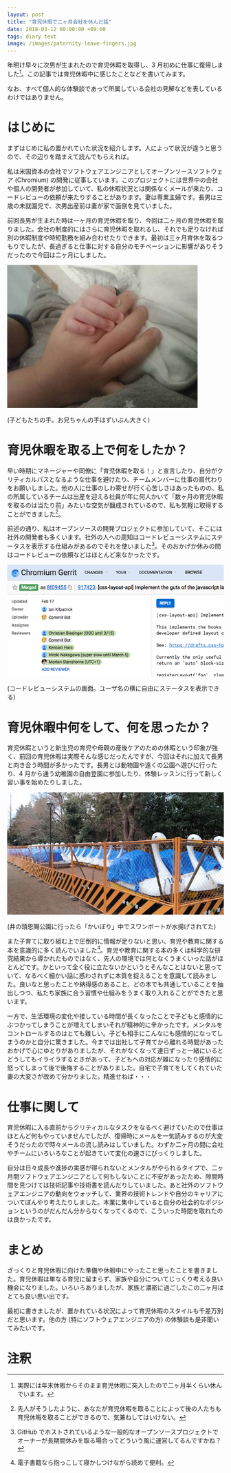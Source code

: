 ```yaml
---
layout: post
title: "育児休暇で二ヶ月会社を休んだ話"
date: 2018-03-12 00:00:00 +09:00
tags: diary text
image: /images/paternity-leave-fingers.jpg
---
```


年明け早々に次男が生まれたので育児休暇を取得し、3 月初めに仕事に復帰しました[^leave-term]。この記事では育児休暇中に感じたことなどを書いてみます。

[^leave-term]: 実際には年末休暇からそのまま育児休暇に突入したので二ヶ月半くらい休んでいます。

なお、すべて個人的な体験談であって所属している会社の見解などを表しているわけではありません。

# はじめに

まずはじめに私の置かれていた状況を紹介します。人によって状況が違うと思うので、その辺りを踏まえて読んでもらえれば。

私は米国資本の会社でソフトウェアエンジニアとしてオープンソースソフトウェア (Chromium) の開発に従事しています。このプロジェクトには世界中の会社や個人の開発者が参加していて、私の休暇状況とは関係なくメールが来たり、コードレビューの依頼が来たりすることがあります。妻は専業主婦です。長男は三歳の未就園児で、次男出産前は妻が家で面倒を見ていました。

前回長男が生まれた時は一ヶ月の育児休暇を取り、今回は二ヶ月の育児休暇を取りました。会社の制度的にはさらに育児休暇を取れるし、それでも足りなければ別の休暇制度や時短勤務を組み合わせたりできます。最初は三ヶ月育休を取るつもりでしたが、長過ぎると仕事に対する自分のモチベーションに影響がありそうだったので今回は二ヶ月にしました。

![子どもたちの手](/images/paternity-leave-fingers.jpg)

<p class='caption'>(子どもたちの手。お兄ちゃんの手はずいぶん大きく)</p>

# 育児休暇を取る上で何をしたか？

早い時期にマネージャーや同僚に「育児休暇を取る！」と宣言したり、自分がクリティカルパスとなるような仕事を避けたり、チームメンバーに仕事の肩代わりをお願いしました。他の人に仕事のしわ寄せが行く心苦しさはあったものの、私の所属しているチームは出産を迎える社員が年に何人かいて「数ヶ月の育児休暇を取るのは当たり前」みたいな空気が醸成されているので、私も気軽に取得することができました[^make-atmosphere]。

[^make-atmosphere]: 先人がそうしたように、あなたが育児休暇を取ることによって後の人たちも育児休暇を取ることができるので、気兼ねしてはいけない。

前述の通り、私はオープンソースの開発プロジェクトに参加していて、そこには社外の開発者も多くいます。社外の人への周知はコードレビューシステムにステータスを表示する仕組みがあるのでそれを使いました[^project-leave]。そのおかげか休みの間はコードレビューの依頼などはほとんど来なかったです。

![コードレビューのステータス表示](/images/paternity-leave-code-review-status.png)

<p class='caption'>(コードレビューシステムの画面。ユーザ名の横に自由にステータスを表示できる)</p>

[^project-leave]: GitHub でホストされているような一般的なオープンソースプロジェクトでオーナーが長期間休みを取る場合ってどういう風に運営してるんですかね？

# 育児休暇中何をして、何を思ったか？

育児休暇というと新生児の育児や母親の産後ケアのための休暇という印象が強く、前回の育児休暇は実際そんな感じだったんですが、今回はそれに加えて長男と向き合う時間が多かったです。長男とは動物園や遠くの公園へ遊びに行ったり、4 月から通う幼稚園の自由登園に参加したり、体験レッスンに行って新しく習い事を始めたりしました。

![水揚げされたスワンボート](/images/paternity-leave-swans.jpg)

<p class='caption'>(井の頭恩賜公園に行ったら「かいぼり」中でスワンボートが水揚げされてた)</p>

また子育てに取り組む上で圧倒的に情報が足りないと思い、育児や教育に関する本を意識的に多く読んでいました[^reading-books]。育児や教育に関する本の多くは科学的な研究結果から導かれたものではなく、先人の環境では何となくうまくいった話がほとんどです。かといって全く役に立たないかというとそんなことはないと思っていて、なるべく細かい話に惑わされずに本質を捉えることを意識して読みました。良いなと思ったことや納得感のあること、どの本でも共通していることを抽出しつつ、私たち家族に合う習慣や仕組みをうまく取り入れることができたと思います。

[^reading-books]: 電子書籍なら抱っこして寝かしつけながら読めて便利。

一方で、生活環境の変化や接している時間が長くなったことで子どもと感情的にぶつかってしまうことが増えてしまいそれが精神的に辛かったです。メンタルをコントロールするのはとても難しい。子ども相手にこんなにも感情的になってしまうのかと自分に驚きました。今までは出社して子育てから離れる時間があったおかげで心にゆとりがありましたが、それがなくなって連日ずっと一緒にいるとどうしてもイライラするときがあって、子どもへの対応が雑になったり感情的に怒ってしまって後で後悔することがありました。自宅で子育てをしてくれていた妻の大変さが改めて分かりました。精進せねば・・・

# 仕事に関して

育児休暇に入る直前からクリティカルなタスクをなるべく避けていたので仕事はほとんど何もやっていませんでしたが、復帰時にメールを一気読みするのが大変そうだったので時々メールの流し読みはしていました。わずか二ヶ月の間に会社やチームにいろいろなことが起きていて変化の速さにびっくりしました。

自分は日々成長や進捗の実感が得られないとメンタルがやられるタイプで、二ヶ月間ソフトウェアエンジニアとして何もしないことに不安があったため、隙間時間を見つけては技術記事や技術書を読んだりしていました。あと社外のソフトウェアエンジニアの動向をウォッチして、業界の技術トレンドや自分のキャリアについてぼんやり考えたりしました。本業に集中していると自分の社会的なポジションというのがだんだん分からなくなってくるので、こういった時間を取れたのは良かったです。

# まとめ

ざっくりと育児休暇に向けた準備や休暇中にやったこと思ったことを書きました。育児休暇は単なる育児に留まらず、家族や自分についてじっくり考える良い機会になりました。いろいろありましたが、家族と濃密に過ごしたこの二ヶ月はとても良い思い出です。

最初に書きましたが、置かれている状況によって育児休暇のスタイルも千差万別だと思います。他の方 (特にソフトウェアエンジニアの方) の体験談も是非聞いてみたいです。

# 注釈